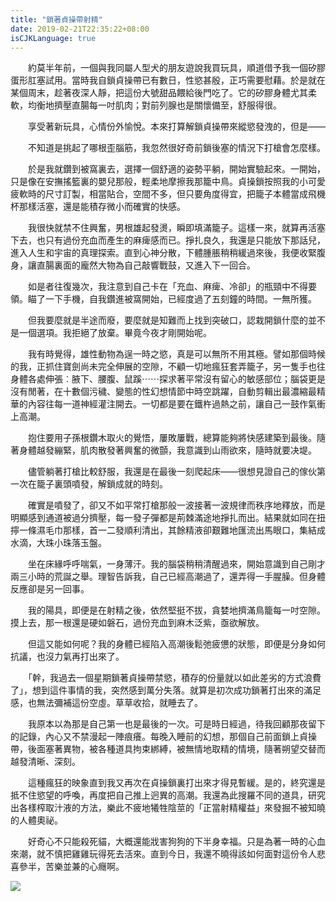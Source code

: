 ```yaml
---
title: "鎖著貞操帶射精"
date: 2019-02-21T22:35:22+08:00
isCJKLanguage: true
---
```


　　約莫半年前，一個與我同屬人型犬的朋友遊說我買玩具，順道借予我一個矽膠蛋形肛塞試用。當時我自鎖貞操帶已有數日，性慾甚殷，正巧需要慰藉。於是就在某個周末，趁著夜深人靜，把這份大號甜品餵給後門吃了。它的矽膠身體尤其柔軟，均衡地擠壓直腸每一吋肌肉；對前列腺也是關懷備至，舒服得很。

　　享受著新玩具，心情份外愉悅。本來打算解鎖貞操帶來縱慾發洩的，但是——

　　不知道是挑起了哪根歪腦筋，我忽然很好奇前鎖後塞的情況下打槍會怎麼樣。

　　於是我就鑽到被窩裏去，選擇一個舒適的姿勢平躺，開始實驗起來。一開始，只是像在安撫搖籃裏的嬰兒那般，輕柔地摩擦我那籠中鳥。貞操鎖按照我的小可愛疲軟時的尺寸訂製，相當貼合，空間不多，但只要角度得宜，把籠子本體當成飛機杯那樣活塞，還是能積存微小而確實的快感。

　　我很快就禁不住興奮，男根雄起發燙，瞬即填滿籠子。這樣一來，就算再活塞下去，也只有過份充血而產生的麻痺感而已。掙扎良久，我還是只能放下那話兒，進入人生和宇宙的真理探索。直到心神分散，下體腫脹稍稍緩過來後，我便收緊腹身，讓直腸裏面的龐然大物為自己敲響戰鼓，又進入下一回合。

　　如是者往復幾次，我注意到自己卡在「充血、麻痺、冷卻」的瓶頸中不得要領。瞄了一下手機，自我鑽進被窩開始，已經度過了五刻鐘的時間。一無所獲。

　　但我要麼就是半途而廢，要麼就是知難而上找到突破口，認栽開鎖什麼的並不是一個選項。我拒絕了放棄。畢竟今夜才剛開始呢。

　　我有時覺得，雄性動物為逞一時之慾，真是可以無所不用其極。譬如那個時候的我，正抓住寶劍尚未完全伸展的空隙，不顧一切地瘋狂套弄籠子，另一隻手也往身體各處伸張︰腋下、腰腹、鼠蹊⋯⋯探求著平常沒有留心的敏感部位；腦袋更是沒有閒著，在十數個污穢、變態的性幻想情節中時空跳躍，自動剪輯出最濃縮最精華的內容往每一道神經灌注開去。一切都是要在鐵杵過熱之前，讓自己一鼓作氣衝上高潮。

　　抱住要用子孫根鑽木取火的覺悟，屢敗屢戰，總算能夠將快感建築到最後。隨著身體越發繃緊，肌肉散發著興奮的微顫，我意識到山雨欲來，隨時就要决堤。

　　儘管躺著打槍比較舒服，我還是在最後一刻爬起床——很想見證自己的傢伙第一次在籠子裏頭噴發，解鎖成就的時刻。

　　確實是噴發了，卻又不如平常打槍那般一波接著一波規律而秩序地釋放，而是明顯感到通道被過分擠壓，每一發子彈都是荊棘滿途地掙扎而出。結果就如同在扭擰一條濕毛巾那樣，首一二發順利清出，其餘精液卻艱難地匯流出馬眼口，集結成水滴，大珠小珠落玉盤。

　　坐在床緣呼呼喘氣，一身薄汗。我的腦袋稍稍清醒過來，開始意識到自己剛才兩三小時的荒誕之舉。理智告訴我，自己已經高潮過了，還弄得一手腥臊。但身體反應卻是另一回事。

　　我的陽具，即便是在射精之後，依然堅挺不拔，貪婪地擠滿鳥籠每一吋空隙。摸上去，那一根還是硬如磐石，過份充血到麻木泛紫，亟欲解放。

　　但這又能如何呢？我的身體已經陷入高潮後鬆弛疲憊的狀態，即便是分身如何抗議，也沒力氣再打出來了。

　　「幹，我過去一個星期鎖著貞操帶禁慾，積存的份量就以如此差劣的方式浪費了」，想到這件事情的我，突然感到萬分失落。就算是初次成功鎖著打出來的滿足感，也無法彌補這份空虛。草草收拾，就睡去了。

　　我原本以為那是自己第一也是最後的一次。可是時日經過，待我回顧那夜留下的記錄，內心又不禁漫起一陣痕癢。每晚入睡前的幻想，那個自己前面鎖上貞操帶，後面塞著異物，被各種道具拘束綁縛，被無情地取精的情境，隨著朔望交替而越發清晰、深刻。

　　這種瘋狂的映象直到我又再次在貞操鎖裏打出來才得見暫緩。是的，終究還是抵不住慾望的呼喚，再度把自己推上迥異的高潮。我還為此搜羅不同的道具，研究出各樣榨取汁液的方法，樂此不疲地犧牲陰莖的「正當射精權益」來發掘不被知曉的人體奧祕。

　　好奇心不只能殺死貓，大概還能戕害狗狗的下半身幸福。只是為著一時的心血來潮，就不慎把雞雞玩得死去活來。直到今日，我還不曉得該如何面對這份令人悲喜參半，苦樂並兼的心癮啊。

![](https://i.imgur.com/QidIN64.jpg)
